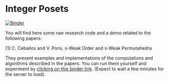 # Integer Posets

[![Binder](https://beta.mybinder.org/badge.svg)](https://mybinder.org/v2/gh/VivianePons/public-notebooks/master?filepath=sWeakOrder)


You will find here some raw research code and a demo related to the following papers:

[1] C. Ceballos and V. Pons, s-Weak Order and s-Weak Permutahedra

They present examples and implementations of the computations and algorithms described in the papers. You can run them yourself and experiment by [clicking on this binder link](https://mybinder.org/v2/gh/VivianePons/public-notebooks/master?filepath=sWeakOrder). (Expect to wait a few minutes for the server to load).
